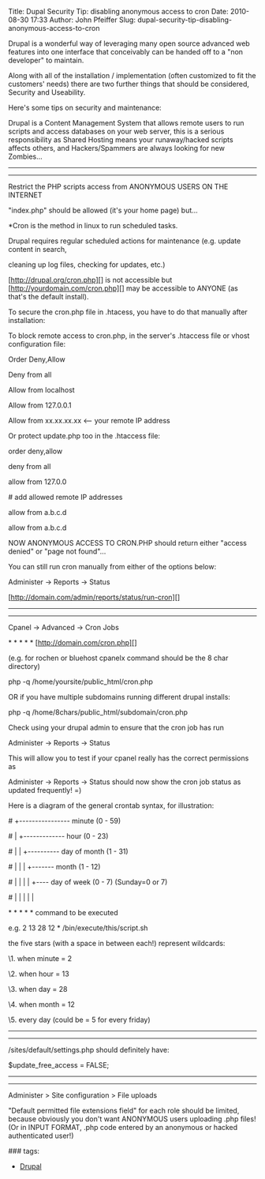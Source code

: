 Title: Dupal Security Tip: disabling anonymous access to cron
Date: 2010-08-30 17:33
Author: John Pfeiffer
Slug: dupal-security-tip-disabling-anonymous-access-to-cron

<div class="field field-name-body field-type-text-with-summary field-label-hidden">
<div class="field-items">
<div class="field-item even">
Drupal is a wonderful way of leveraging many open source advanced web
features into one interface that conceivably can be handed off to a "non
developer" to maintain.

</p>

Along with all of the installation / implementation (often customized to
fit the customers' needs) there are two further things that should be
considered, Security and Useability.

</p>

Here's some tips on security and maintenance:

</p>

Drupal is a Content Management System that allows remote users to run
scripts and access databases on your web server, this is a serious
responsibility as Shared Hosting means your runaway/hacked scripts
affects others, and Hackers/Spammers are always looking for new
Zombies...

</p>

- - - - - - - - - - - - - - - - - - - - - - - - - - - - - - - - - - - -
- - - - - - - - - - - -  

Restrict the PHP scripts access from ANONYMOUS USERS ON THE INTERNET

</p>

"index.php" should be allowed (it's your home page) but...

</p>

\*Cron is the method in linux to run scheduled tasks.

</p>

Drupal requires regular scheduled actions for maintenance (e.g. update
content in search,  

cleaning up log files, checking for updates, etc.)

</p>

[http://drupal.org/cron.php][] is not accessible but  
[http://yourdomain.com/cron.php][] may be accessible to ANYONE (as
that's the default install).

</p>

To secure the cron.php file in .htacess, you have to do that manually
after installation:

</p>

To block remote access to cron.php, in the server's .htaccess file or
vhost configuration file:

</p>

Order Deny,Allow  

Deny from all  

Allow from localhost  

Allow from 127.0.0.1  

Allow from xx.xx.xx.xx <-- your remote IP address

</p>

Or protect update.php too in the .htaccess file:

</p>

order deny,allow  

deny from all  

allow from 127.0.0  

\# add allowed remote IP addresses  

allow from a.b.c.d  

allow from a.b.c.d

</p>

NOW ANONYMOUS ACCESS TO CRON.PHP should return either "access denied" or
"page not found"...

</p>

You can still run cron manually from either of the options below:  

Administer -\> Reports -\> Status

</p>

[http://domain.com/admin/reports/status/run-cron][]

</p>

- - - - - - - - - - - - - - - - - - - - - - - - - - - - - - - - - - - -
- - - - - - - - - - - -  

Cpanel -\> Advanced -\> Cron Jobs

</p>

\* \* \* \* \* [http://domain.com/cron.php][]

</p>

(e.g. for rochen or bluehost cpanelx command should be the 8 char
directory)

</p>

php -q /home/yoursite/public\_html/cron.php

</p>

OR if you have multiple subdomains running different drupal installs:  

php -q /home/8chars/public\_html/subdomain/cron.php

</p>

Check using your drupal admin to ensure that the cron job has run  

Administer -\> Reports -\> Status

</p>

This will allow you to test if your cpanel really has the correct
permissions as  

Administer -\> Reports -\> Status should now show the cron job status as
updated frequently! =)

</p>

Here is a diagram of the general crontab syntax, for illustration:

</p>

\# +---------------- minute (0 - 59)  

\# | +------------- hour (0 - 23)  

\# | | +---------- day of month (1 - 31)  

\# | | | +------- month (1 - 12)  

\# | | | | +---- day of week (0 - 7) (Sunday=0 or 7)  

\# | | | | |  

\* \* \* \* \* command to be executed

</p>

e.g. 2 13 28 12 \* /bin/execute/this/script.sh

</p>

the five stars (with a space in between each!) represent wildcards:

</p>

\1. when minute = 2  

\2. when hour = 13  

\3. when day = 28  

\4. when month = 12  

\5. every day (could be = 5 for every friday)

</p>

- - - - - - - - - - - - - - - - - - - - - - - - - - - - - - - - - - - -
- - - - - - - - - - - -  

/sites/default/settings.php should definitely have:

</p>

$update\_free\_access = FALSE;

</p>

- - - - - - - - - - - - - - - - - - - - - - - - - - - - - - - - - - - -
- - - - - - - - - - - -  

Administer \> Site configuration \> File uploads  

"Default permitted file extensions field" for each role should be
limited, because obviously you don't want ANONYMOUS users uploading .php
files! (Or in INPUT FORMAT, .php code entered by an anonymous or hacked
authenticated user!)

</p>
<p>
</div>
</div>
</div>
<div class="field field-name-taxonomy-vocabulary-1 field-type-taxonomy-term-reference field-label-above clearfix">
### tags:

-   [Drupal][]

</div>
</p>

  [http://drupal.org/cron.php]: http://drupal.org/cron.php
  [http://yourdomain.com/cron.php]: http://yourdomain.com/cron.php
  [http://domain.com/admin/reports/status/run-cron]: http://domain.com/admin/reports/status/run-cron
  [http://domain.com/cron.php]: http://domain.com/cron.php
  [Drupal]: http://john-pfeiffer.com/category/tags/drupal
